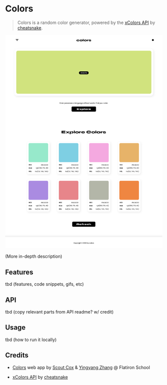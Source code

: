 # Colors

> Colors is a random color generator, powered by the [xColors API](https://x-colors.herokuapp.com) by [cheatsnake](https://github.com/cheatsnake).

![demo screenshot](src/Demo.png)

(More in-depth description)


## Features

tbd (features, code snippets, gifs, etc)


## API

tbd (copy relevant parts from API readme? w/ credit)


## Usage

tbd (how to run it locally)


## Credits

+ [Colors](https://github.com/superlunch/color-search) web app by [Scout Cox](https://github.com/superlunch) & [Yingyang Zhang](https://github.com/#) @ Flatiron School

+ [xColors API](https://x-colors.herokuapp.com) by [cheatsnake](https://github.com/cheatsnake)
